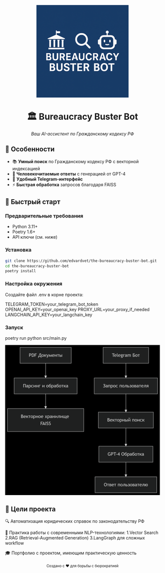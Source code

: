 <div align="center">
  <img src="./src/images/BBB.png" alt="Bureaucracy Buster Bot Logo" width="300"/>
  
  <h1>🏛️ Bureaucracy Buster Bot</h1>
  
  <p>
    <em>Ваш AI-ассистент по Гражданскому кодексу РФ</em>
  </p>
  

</div>

## 🌟 Особенности

- 📚 **Умный поиск** по Гражданскому кодексу РФ с векторной индексацией
- 💬 **Человекочитаемые ответы** с генерацией от GPT-4
- 🤖 **Удобный Telegram-интерфейс**
- ⚡ **Быстрая обработка** запросов благодаря FAISS

## 🚀 Быстрый старт

### Предварительные требования
- Python 3.11+
- Poetry 1.6+
- API ключи (см. ниже)

### Установка
```bash
git clone https://github.com/edvardvet/the-bureaucracy-buster-bot.git
cd the-bureaucracy-buster-bot
poetry install
```

### Настройка окружения
Создайте файл .env в корне проекта:

TELEGRAM_TOKEN=your_telegram_bot_token
OPENAI_API_KEY=your_openai_key
PROXY_URL=your_proxy_if_needed
LANGCHAIN_API_KEY=your_langchain_key

### Запуск
poetry run python src/main.py



![Pipyline](/src/images/diagram.png)
## 📌 Цели проекта
🔍 Автоматизация юридических справок по законодательству РФ

🧠 Практика работы с современными NLP-технологиями:
1.Vector Search
2.RAG (Retrieval-Augmented Generation)
3.LangGraph для сложных workflow

🎓 Портфолио с проектом, имеющим практическую ценность

<div align="center"> <sub>Создано с ❤️ для борьбы с бюрократией</sub> </div>
